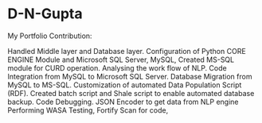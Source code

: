 # D-N-Gupta
My Portfolio 
Contribution:
	
Handled Middle layer and Database layer. Configuration of Python CORE ENGINE Module and Microsoft SQL Server,
MySQL, Created MS-SQL module for CURD operation. Analysing the work flow of NLP. Code Integration from MySQL to Microsoft SQL Server.
Database Migration from MySQL to MS-SQL. Customization of automated Data Population Script (RDF). 
Created batch script and Shale script to enable automated database backup. Code Debugging.
JSON Encoder to get data from NLP engine Performing WASA Testing, Fortify Scan for code,  


